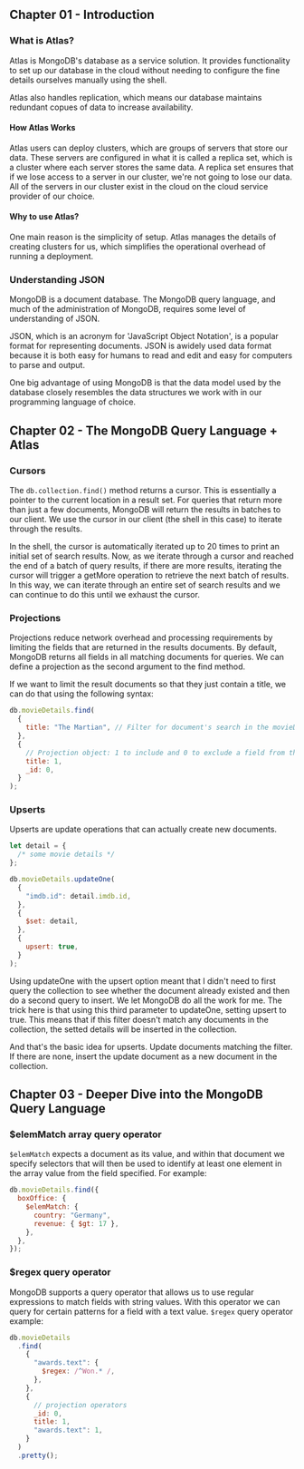## Chapter 01 - Introduction

### What is Atlas?

Atlas is MongoDB's database as a service solution. It provides functionality to set up our database in the cloud without needing to configure the fine details ourselves manually using the shell.

Atlas also handles replication, which means our database maintains redundant copues of data to increase availability.

#### How Atlas Works

Atlas users can deploy clusters, which are groups of servers that store our data. These servers are configured in what it is called a replica set, which is a cluster where each server stores the same data. A replica set ensures that if we lose access to a server in our cluster, we're not going to lose our data. All of the servers in our cluster exist in the cloud on the cloud service provider of our choice.

#### Why to use Atlas?

One main reason is the simplicity of setup. Atlas manages the details of creating clusters for us, which simplifies the operational overhead of running a deployment.

### Understanding JSON

MongoDB is a document database. The MongoDB query language, and much of the administration of MongoDB, requires some level of understanding of JSON.

JSON, which is an acronym for 'JavaScript Object Notation', is a popular format for representing documents. JSON is awidely used data format because it is both easy for humans to read and edit and easy for computers to parse and output.

One big advantage of using MongoDB is that the data model used by the database closely resembles the data structures we work with in our programming language of choice.

## Chapter 02 - The MongoDB Query Language + Atlas

### Cursors

The `db.collection.find()` method returns a cursor. This is essentially a pointer to the current location in a result set. For queries that return more than just a few documents, MongoDB will return the results in batches to our client. We use the cursor in our client (the shell in this case) to iterate through the results.

In the shell, the cursor is automatically iterated up to 20 times to print an initial set of search results. Now, as we iterate through a cursor and reached the end of a batch of query results, if there are more results, iterating the cursor will trigger a getMore operation to retrieve the next batch of results. In this way, we can iterate through an entire set of search results and we can continue to do this until we exhaust the cursor.

### Projections

Projections reduce network overhead and processing requirements by limiting the fields that are returned in the results documents. By default, MongoDB returns all fields in all matching documents for queries. We can define a projection as the second argument to the find method.

If we want to limit the result documents so that they just contain a title, we can do that using the following syntax:

```javascript
db.movieDetails.find(
  {
    title: "The Martian", // Filter for document's search in the movieDetails collection
  },
  {
    // Projection object: 1 to include and 0 to exclude a field from the results
    title: 1,
    _id: 0,
  }
);
```

### Upserts

Upserts are update operations that can actually create new documents.

```javascript
let detail = {
  /* some movie details */
};

db.movieDetails.updateOne(
  {
    "imdb.id": detail.imdb.id,
  },
  {
    $set: detail,
  },
  {
    upsert: true,
  }
);
```

Using updateOne with the upsert option meant that I didn't need to first query the collection to see whether the document already existed and then do a second query to insert. We let MongoDB do all the work for me. The trick here is that using this third parameter to updateOne, setting upsert to true. This means that if this filter doesn't match any documents in the collection, the setted details will be inserted in the collection.

And that's the basic idea for upserts. Update documents matching the filter. If there are none, insert the update document as a new document in the collection.

## Chapter 03 - Deeper Dive into the MongoDB Query Language

### \$elemMatch array query operator

`$elemMatch` expects a document as its value, and within that document we specify selectors that will then be used to identify at least one element in the array value from the field specified. For example:

```javascript
db.movieDetails.find({
  boxOffice: {
    $elemMatch: {
      country: "Germany",
      revenue: { $gt: 17 },
    },
  },
});
```

### \$regex query operator

MongoDB supports a query operator that allows us to use regular expressions to match fields with string values. With this operator we can query for certain patterns for a field with a text value. `$regex` query operator example:

```javascript
db.movieDetails
  .find(
    {
      "awards.text": {
        $regex: /^Won.* /,
      },
    },
    {
      // projection operators
      _id: 0,
      title: 1,
      "awards.text": 1,
    }
  )
  .pretty();
```
